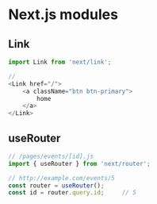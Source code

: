 # Next.js modules

## Link

```javascript
import Link from 'next/link';

//
<Link href="/">
    <a className="btn btn-primary">
        home
    </a>
</Link>
```

## useRouter

```javascript
// /pages/events/[id].js
import { useRouter } from 'next/router';

// http://example.com/events/5
const router = useRouter();
const id = router.query.id;     // 5
```
